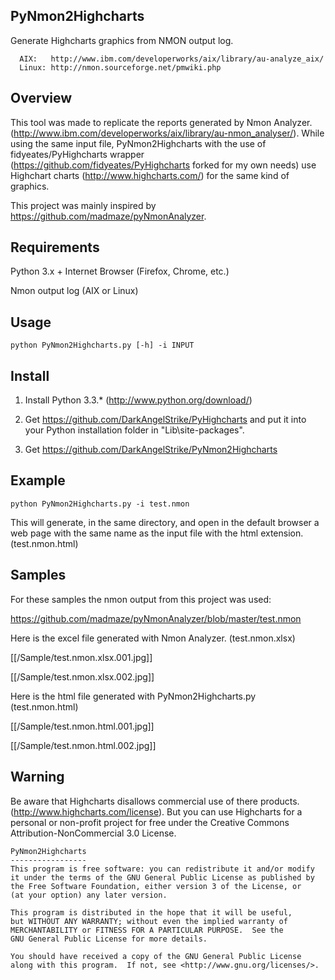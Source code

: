 ## PyNmon2Highcharts

   Generate Highcharts graphics from NMON output log.

      AIX:   http://www.ibm.com/developerworks/aix/library/au-analyze_aix/
      Linux: http://nmon.sourceforge.net/pmwiki.php

## Overview

   This tool was made to replicate the reports generated by Nmon Analyzer. (http://www.ibm.com/developerworks/aix/library/au-nmon_analyser/). While using the same input file, PyNmon2Highcharts with the use of fidyeates/PyHighcharts wrapper (https://github.com/fidyeates/PyHighcharts forked for my own needs) use Highchart charts (http://www.highcharts.com/) for the same kind of graphics.

   This project was mainly inspired by https://github.com/madmaze/pyNmonAnalyzer.
   
## Requirements

   Python 3.x + Internet Browser (Firefox, Chrome, etc.)

   Nmon output log (AIX or Linux)

## Usage

   ```
   python PyNmon2Highcharts.py [-h] -i INPUT
   ```

## Install

   1) Install Python 3.3.* (http://www.python.org/download/)

   2) Get https://github.com/DarkAngelStrike/PyHighcharts and put it into your Python installation folder in "Lib\site-packages".

   3) Get https://github.com/DarkAngelStrike/PyNmon2Highcharts
   
## Example

   ```
   python PyNmon2Highcharts.py -i test.nmon
   ```

   This will generate, in the same directory, and open in the default browser a web page with the same name as the input file with the html extension. (test.nmon.html)

## Samples

   For these samples the nmon output from this project was used:

   https://github.com/madmaze/pyNmonAnalyzer/blob/master/test.nmon

   Here is the excel file generated with Nmon Analyzer. (test.nmon.xlsx)

   [[/Sample/test.nmon.xlsx.001.jpg]]

   [[/Sample/test.nmon.xlsx.002.jpg]]

   Here is the html file generated with PyNmon2Highcharts.py (test.nmon.html)
   
   [[/Sample/test.nmon.html.001.jpg]]
   
   [[/Sample/test.nmon.html.002.jpg]]

## Warning 

   Be aware that Highcharts disallows commercial use of there products. (http://www.highcharts.com/license). But you can use Highcharts for a personal or non-profit project for free under the Creative Commons Attribution-NonCommercial 3.0 License.

   ```
   PyNmon2Highcharts
   -----------------
   This program is free software: you can redistribute it and/or modify
   it under the terms of the GNU General Public License as published by
   the Free Software Foundation, either version 3 of the License, or
   (at your option) any later version.

   This program is distributed in the hope that it will be useful,
   but WITHOUT ANY WARRANTY; without even the implied warranty of
   MERCHANTABILITY or FITNESS FOR A PARTICULAR PURPOSE.  See the
   GNU General Public License for more details.

   You should have received a copy of the GNU General Public License
   along with this program.  If not, see <http://www.gnu.org/licenses/>.
   ```